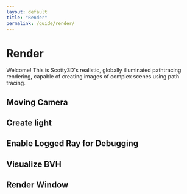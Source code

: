 ```yaml
---
layout: default
title: "Render"
permalink: /guide/render/
---
```


# Render

Welcome! This is Scotty3D's realistic, globally illuminated pathtracing rendering, capable of creating images of complex scenes using path tracing.

## Moving Camera

## Create light

## Enable Logged Ray for Debugging

## Visualize BVH

## Render Window





